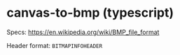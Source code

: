 # canvas-to-bmp (typescript)

Specs: https://en.wikipedia.org/wiki/BMP_file_format

Header format: `BITMAPINFOHEADER`
